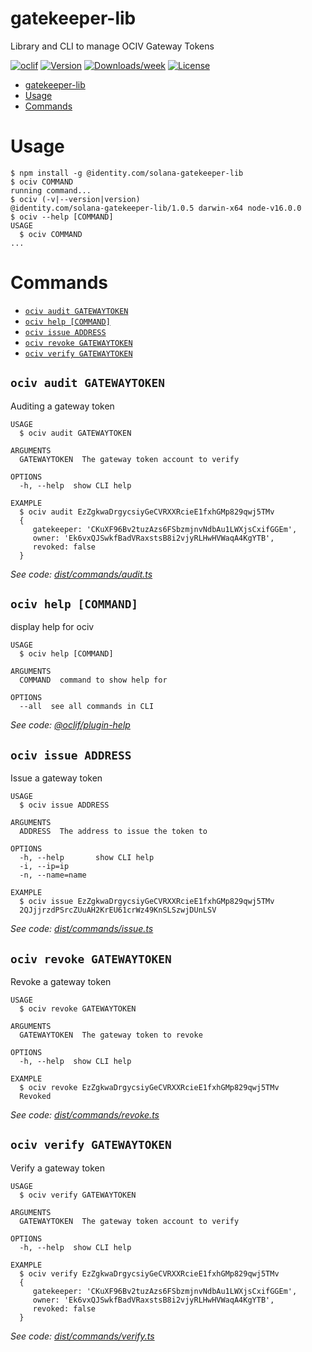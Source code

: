 # gatekeeper-lib

Library and CLI to manage OCIV Gateway Tokens

[![oclif](https://img.shields.io/badge/cli-oclif-brightgreen.svg)](https://oclif.io)
[![Version](https://img.shields.io/npm/v/ociv.svg)](https://npmjs.org/package/ociv)
[![Downloads/week](https://img.shields.io/npm/dw/ociv.svg)](https://npmjs.org/package/ociv)
[![License](https://img.shields.io/npm/l/ociv.svg)](https://github.com/identity-com/ociv/blob/master/package.json)

<!-- toc -->
* [gatekeeper-lib](#gatekeeper-lib)
* [Usage](#usage)
* [Commands](#commands)
<!-- tocstop -->
# Usage
<!-- usage -->
```sh-session
$ npm install -g @identity.com/solana-gatekeeper-lib
$ ociv COMMAND
running command...
$ ociv (-v|--version|version)
@identity.com/solana-gatekeeper-lib/1.0.5 darwin-x64 node-v16.0.0
$ ociv --help [COMMAND]
USAGE
  $ ociv COMMAND
...
```
<!-- usagestop -->
# Commands
<!-- commands -->
* [`ociv audit GATEWAYTOKEN`](#ociv-audit-gatewaytoken)
* [`ociv help [COMMAND]`](#ociv-help-command)
* [`ociv issue ADDRESS`](#ociv-issue-address)
* [`ociv revoke GATEWAYTOKEN`](#ociv-revoke-gatewaytoken)
* [`ociv verify GATEWAYTOKEN`](#ociv-verify-gatewaytoken)

## `ociv audit GATEWAYTOKEN`

Auditing a gateway token

```
USAGE
  $ ociv audit GATEWAYTOKEN

ARGUMENTS
  GATEWAYTOKEN  The gateway token account to verify

OPTIONS
  -h, --help  show CLI help

EXAMPLE
  $ ociv audit EzZgkwaDrgycsiyGeCVRXXRcieE1fxhGMp829qwj5TMv
  {
     gatekeeper: 'CKuXF96Bv2tuzAzs6FSbzmjnvNdbAu1LWXjsCxifGGEm',
     owner: 'Ek6vxQJSwkfBadVRaxstsB8i2vjyRLHwHVWaqA4KgYTB',
     revoked: false
  }
```

_See code: [dist/commands/audit.ts](https://github.com/identity-com/gatekeeper-lib/blob/v1.0.5/dist/commands/audit.ts)_

## `ociv help [COMMAND]`

display help for ociv

```
USAGE
  $ ociv help [COMMAND]

ARGUMENTS
  COMMAND  command to show help for

OPTIONS
  --all  see all commands in CLI
```

_See code: [@oclif/plugin-help](https://github.com/oclif/plugin-help/blob/v3.2.2/src/commands/help.ts)_

## `ociv issue ADDRESS`

Issue a gateway token

```
USAGE
  $ ociv issue ADDRESS

ARGUMENTS
  ADDRESS  The address to issue the token to

OPTIONS
  -h, --help       show CLI help
  -i, --ip=ip
  -n, --name=name

EXAMPLE
  $ ociv issue EzZgkwaDrgycsiyGeCVRXXRcieE1fxhGMp829qwj5TMv
  2QJjjrzdPSrcZUuAH2KrEU61crWz49KnSLSzwjDUnLSV
```

_See code: [dist/commands/issue.ts](https://github.com/identity-com/gatekeeper-lib/blob/v1.0.5/dist/commands/issue.ts)_

## `ociv revoke GATEWAYTOKEN`

Revoke a gateway token

```
USAGE
  $ ociv revoke GATEWAYTOKEN

ARGUMENTS
  GATEWAYTOKEN  The gateway token to revoke

OPTIONS
  -h, --help  show CLI help

EXAMPLE
  $ ociv revoke EzZgkwaDrgycsiyGeCVRXXRcieE1fxhGMp829qwj5TMv
  Revoked
```

_See code: [dist/commands/revoke.ts](https://github.com/identity-com/gatekeeper-lib/blob/v1.0.5/dist/commands/revoke.ts)_

## `ociv verify GATEWAYTOKEN`

Verify a gateway token

```
USAGE
  $ ociv verify GATEWAYTOKEN

ARGUMENTS
  GATEWAYTOKEN  The gateway token account to verify

OPTIONS
  -h, --help  show CLI help

EXAMPLE
  $ ociv verify EzZgkwaDrgycsiyGeCVRXXRcieE1fxhGMp829qwj5TMv
  {
     gatekeeper: 'CKuXF96Bv2tuzAzs6FSbzmjnvNdbAu1LWXjsCxifGGEm',
     owner: 'Ek6vxQJSwkfBadVRaxstsB8i2vjyRLHwHVWaqA4KgYTB',
     revoked: false
  }
```

_See code: [dist/commands/verify.ts](https://github.com/identity-com/gatekeeper-lib/blob/v1.0.5/dist/commands/verify.ts)_
<!-- commandsstop -->
